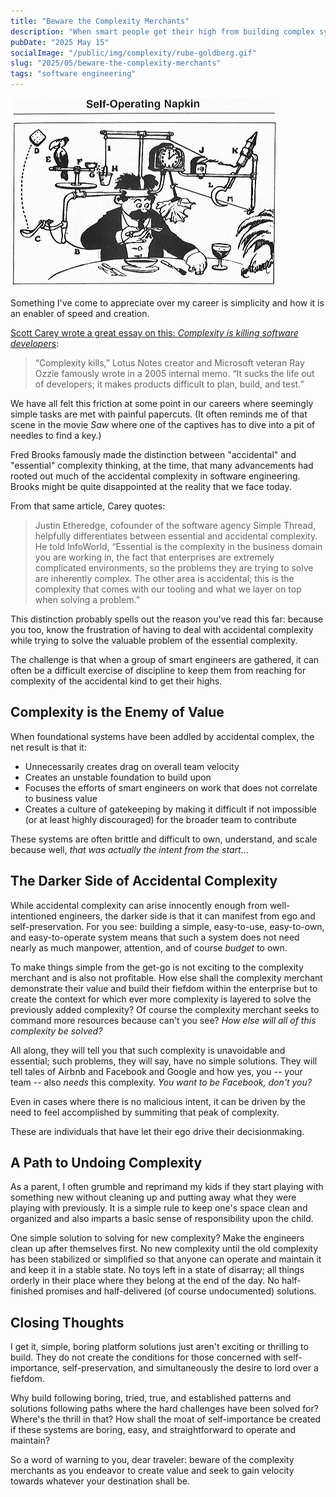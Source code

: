 ```yaml
---
title: "Beware the Complexity Merchants"
description: "When smart people get their high from building complex systems to solve simple problems, you're not going to have a good time"
pubDate: "2025 May 15"
socialImage: "/public/img/complexity/rube-goldberg.gif"
slug: "2025/05/beware-the-complexity-merchants"
tags: "software engineering"
---
```


![Example of a Rube Goldberg machine](/public/img/complexity/rube-goldberg.gif)

Something I've come to appreciate over my career is simplicity and how it is an enabler of speed and creation.

[Scott Carey wrote a great essay on this: *Complexity is killing software developers*](https://www.infoworld.com/article/2270714/complexity-is-killing-software-developers.html):

> “Complexity kills,” Lotus Notes creator and Microsoft veteran Ray Ozzie famously wrote in a 2005 internal memo. “It sucks the life out of developers; it makes products difficult to plan, build, and test.”

We have all felt this friction at some point in our careers where seemingly simple tasks are met with painful papercuts.  (It often reminds me of that scene in the movie *Saw* where one of the captives has to dive into a pit of needles to find a key.)

Fred Brooks famously made the distinction between "accidental" and "essential" complexity thinking, at the time, that many advancements had rooted out much of the accidental complexity in software engineering.  Brooks might be quite disappointed at the reality that we face today.

From that same article, Carey quotes:

> Justin Etheredge, cofounder of the software agency Simple Thread, helpfully differentiates between essential and accidental complexity. He told InfoWorld, “Essential is the complexity in the business domain you are working in, the fact that enterprises are extremely complicated environments, so the problems they are trying to solve are inherently complex. The other area is accidental; this is the complexity that comes with our tooling and what we layer on top when solving a problem.”

This distinction probably spells out the reason you've read this far: because you too, know the frustration of having to deal with accidental complexity while trying to solve the valuable problem of the essential complexity.

The challenge is that when a group of smart engineers are gathered, it can often be a difficult exercise of discipline to keep them from reaching for complexity of the accidental kind to get their highs.

## Complexity is the Enemy of Value

When foundational systems have been addled by accidental complex, the net result is that it:

- Unnecessarily creates drag on overall team velocity
- Creates an unstable foundation to build upon
- Focuses the efforts of smart engineers on work that does not correlate to business value
- Creates a culture of gatekeeping by making it difficult if not impossible (or at least highly discouraged) for the broader team to contribute

These systems are often brittle and difficult to own, understand, and scale because well, *that was actually the intent from the start*...

## The Darker Side of Accidental Complexity

While accidental complexity can arise innocently enough from well-intentioned engineers, the darker side is that it can manifest from ego and self-preservation.  For you see: building a simple, easy-to-use, easy-to-own, and easy-to-operate system means that such a system does not need nearly as much manpower, attention, and of course *budget* to own.

To make things simple from the get-go is not exciting to the complexity merchant and is also not profitable.  How else shall the complexity merchant demonstrate their value and build their fiefdom within the enterprise but to create the context for which ever more complexity is layered to solve the previously added complexity?  Of course the complexity merchant seeks to command more resources because can't you see? *How else will all of this complexity be solved?*

All along, they will tell you that such complexity is unavoidable and essential; such problems, they will say, have no simple solutions.  They will tell tales of Airbnb and Facebook and Google and how yes, you -- your team -- also *needs* this complexity.  *You want to be Facebook, don't you?*

Even in cases where there is no malicious intent, it can be driven by the need to feel accomplished by summiting that peak of complexity.

These are individuals that have let their ego drive their decisionmaking.

## A Path to Undoing Complexity

As a parent, I often grumble and reprimand my kids if they start playing with something new without cleaning up and putting away what they were playing with previously.  It is a simple rule to keep one's space clean and organized and also imparts a basic sense of responsibility upon the child.

One simple solution to solving for new complexity?  Make the engineers clean up after themselves first.  No new complexity until the old complexity has been stabilized or simplified so that anyone can operate and maintain it and keep it in a stable state.  No toys left in a state of disarray; all things orderly in their place where they belong at the end of the day.  No half-finished promises and half-delivered (of course undocumented) solutions.

## Closing Thoughts

I get it, simple, boring platform solutions just aren't exciting or thrilling to build.  They do not create the conditions for those concerned with self-importance, self-preservation, and simultaneously the desire to lord over a fiefdom.

Why build following boring, tried, true, and established patterns and solutions following paths where the hard challenges have been solved for?  Where's the thrill in that?  How shall the moat of self-importance be created if these systems are boring, easy, and straightforward to operate and maintain?

So a word of warning to you, dear traveler: beware of the complexity merchants as you endeavor to create value and seek to gain velocity towards whatever your destination shall be.
